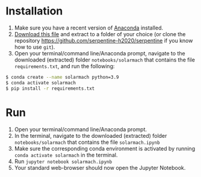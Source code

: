 # Installation 
1. Make sure you have a recent version of [Anaconda](https://www.anaconda.com/products/distribution) installed.
2. [Download this file](https://github.com/serpentine-h2020/serpentine/archive/refs/heads/main.zip) and extract to a folder of your choice (or clone the repository https://github.com/serpentine-h2020/serpentine if you know how to use `git`).
3. Open your terminal/command line/Anaconda prompt, navigate to the downloaded (extracted) folder `notebooks/solarmach` that contains the file `requirements.txt`, and run the following:

``` bash
$ conda create --name solarmach python=3.9
$ conda activate solarmach
$ pip install -r requirements.txt
```


# Run 
1. Open your terminal/command line/Anaconda prompt.
2. In the terminal, navigate to the downloaded (extracted) folder `notebooks/solarmach` that contains the file `solarmach.ipynb`
3. Make sure the corresponding conda environment is activated by running `conda activate solarmach` in the terminal.
4. Run `jupyter notebook solarmach.ipynb`
5. Your standard web-browser should now open the Jupyter Notebook.
